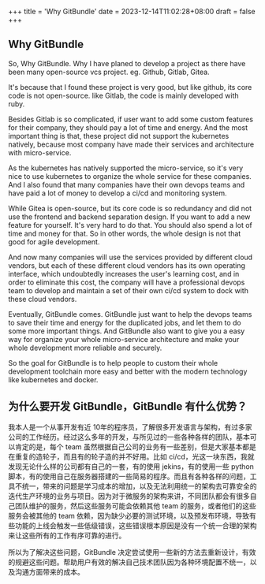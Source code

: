 +++
title = 'Why GitBundle'
date = 2023-12-14T11:02:28+08:00
draft = false
+++

## Why GitBundle

So, Why GitBundle. Why I have planed to develop a project as there have been many open-source vcs project. eg. Github, Gitlab, Gitea.

It's because that I found these project is very good, but like github, its core code is not open-source. like Gitlab, the code is mainly developed with ruby.

Besides Gitlab is so complicated, if user want to add some custom features for their company, they should pay a lot of time and energy. And the most important thing is that, these project did not support the kubernetes natively, because most company have made their services and architecture with micro-service.

As the kubernetes has natively supported the micro-service, so it's very nice to use kubernetes to organize the whole service for these companies. And I also found that many companies have their own devops teams and have paid a lot of money to develop a ci/cd and monitoring system.

While Gitea is open-source, but its core code is so redundancy and did not use the frontend and backend separation design. If you want to add a new feature for yourself. It's very hard to do that. You should also spend a lot of time and money for that. So in other words, the whole design is not that good for agile development.

And now many companies will use the services provided by different cloud vendors, but each of these different cloud vendors has its own operating interface, which undoubtedly increases the user's learning cost, and in order to eliminate this cost, the company will have a professional devops team to develop and maintain a set of their own ci/cd system to dock with these cloud vendors.

Eventually, GitBundle comes. GitBundle just want to help the devops teams to save their time and energy for the duplicated jobs, and let them to do some more important things. And GitBundle also want to give you a easy way for organize your whole micro-service architecture and make your whole development more reliable and securely.

So the goal for GitBundle is to help people to custom their whole development toolchain more easy and better with the modern technology like kubernetes and docker.

## 为什么要开发 GitBundle，GitBundle 有什么优势？

我本人是一个从事开发有近 10年的程序员，了解很多开发语言与架构，有过多家公司的工作经历。经过这么多年的开发，与所见过的一些各种各样的团队，基本可以肯定的是，每个 team 虽然根据自己公司的业务有一些差别，但是大家基本都是在重复的造轮子，而且有的轮子造的并不好用。比如 ci/cd，光这一块东西，我就发现无论什么样的公司都有自己的一套，有的使用 jekins，有的使用一些 python 脚本，有的使用自己在服务器搭建的一些简易的程序。而且有各种各样的问题，工具不统一，带来的问题是学习成本的增加，以及无法利用统一的架构去可靠安全的迭代生产环境的业务与项目。因为对于微服务的架构来讲，不同团队都会有很多自己团队维护的服务，然后这些服务可能会依赖其他 team 的服务，或者他们的这些服务会被其他的 team 依赖，因为缺少必要的测试环境，以及预发布环境，导致有些功能的上线会触发一些低级错误，这些错误根本原因是没有一个统一合理的架构来让这些所有的工作有序可靠的进行。

所以为了解决这些问题，GitBundle 决定尝试使用一些新的方法去重新设计，有效的规避这些问题。帮助用户有效的解决自己技术团队因为各种环境配置不统一，以及沟通方面带来的成本。